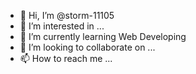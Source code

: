 - 👋 Hi, I’m @storm-11105
- 👀 I’m interested in ...
- 🌱 I’m currently learning Web Developing
- 💞️ I’m looking to collaborate on ...
- 📫 How to reach me ...

<!---
storm-11105/storm-11105 is a ✨ special ✨ repository because its `README.md` (this file) appears on your GitHub profile.
You can click the Preview link to take a look at your changes.
--->
